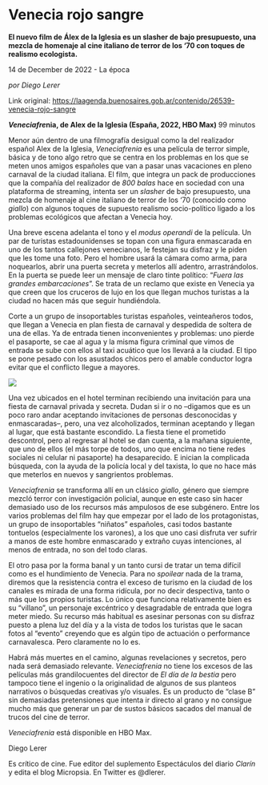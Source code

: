 # Venecia rojo sangre

**El nuevo film de Álex de la Iglesia es un slasher de bajo presupuesto, una mezcla de homenaje al cine italiano de terror de los ‘70 con toques de realismo ecologista.**

14 de December de 2022 - La época

_por Diego Lerer_

Link original: https://laagenda.buenosaires.gob.ar/contenido/26539-venecia-rojo-sangre



*****Veneciafre***nia, de Alex de la Iglesia (España, 2022, HBO Max)** 99 minutos




Menor aún dentro de una filmografía desigual como la del realizador español Alex de la Iglesia, *Veneciafrenia* es una película de terror simple, básica y de tono algo retro que se centra en los problemas en los que se meten unos amigos españoles que van a pasar unas vacaciones en pleno carnaval de la ciudad italiana. El film, que integra un pack de producciones que la compañía del realizador de *800 balas* hace en sociedad con una plataforma de streaming, intenta ser un *slasher* de bajo presupuesto, una mezcla de homenaje al cine italiano de terror de los ‘70 (conocido como *giallo*) con algunos toques de supuesto realismo socio-político ligado a los problemas ecológicos que afectan a Venecia hoy.




Una breve escena adelanta el tono y el *modus operandi* de la película. Un par de turistas estadounidenses se topan con una figura enmascarada en uno de los tantos callejones venecianos, le festejan su disfraz y le piden que les tome una foto. Pero el hombre usará la cámara como arma, para noquearlos, abrir una puerta secreta y meterlos allí adentro, arrastrándolos. En la puerta se puede leer un mensaje de claro tinte político: “*Fuera las grandes embarcaciones*”. Se trata de un reclamo que existe en Venecia ya que creen que los cruceros de lujo en los que llegan muchos turistas a la ciudad no hacen más que seguir hundiéndola.




Corte a un grupo de insoportables turistas españoles, veinteañeros todos, que llegan a Venecia en plan fiesta de carnaval y despedida de soltera de una de ellas. Ya de entrada tienen inconvenientes y problemas: uno pierde el pasaporte, se cae al agua y la misma figura criminal que vimos de entrada se sube con ellos al taxi acuático que los llevará a la ciudad. El tipo se pone pesado con los asustados chicos pero el amable conductor logra evitar que el conflicto llegue a mayores.




![](https://cdn.feater.me/files/images/747014/b1949e24-ba0f-43e9-8ab4-44f85338666b.jpeg)




Una vez ubicados en el hotel terminan recibiendo una invitación para una fiesta de carnaval privada y secreta. Dudan si ir o no –digamos que es un poco raro andar aceptando invitaciones de personas desconocidas y enmascaradas–, pero, una vez alcoholizados, terminan aceptando y llegan al lugar, que está bastante escondido. La fiesta tiene el prometido descontrol, pero al regresar al hotel se dan cuenta, a la mañana siguiente, que uno de ellos (el más torpe de todos, uno que encima no tiene redes sociales ni celular ni pasaporte) ha desaparecido. E inician la complicada búsqueda, con la ayuda de la policía local y del taxista, lo que no hace más que meterlos en nuevos y sangrientos problemas.




*Veneciafrenia* se transforma allí en un clásico *giallo*, género que siempre mezcló terror con investigación policial, aunque en este caso sin hacer demasiado uso de los recursos más ampulosos de ese subgénero. Entre los varios problemas del film hay que empezar por el lado de los protagonistas, un grupo de insoportables “niñatos” españoles, casi todos bastante tontuelos (especialmente los varones), a los que uno casi disfruta ver sufrir a manos de este hombre enmascarado y extraño cuyas intenciones, al menos de entrada, no son del todo claras.




El otro pasa por la forma banal y un tanto cursi de tratar un tema difícil como es el hundimiento de Venecia. Para no *spoilear* nada de la trama, diremos que la resistencia contra el exceso de turismo en la ciudad de los canales es mirada de una forma ridícula, por no decir despectiva, tanto o más que los propios turistas. Lo único que funciona relativamente bien es su “villano”, un personaje excéntrico y desagradable de entrada que logra meter miedo. Su recurso más habitual es asesinar personas con su disfraz puesto a plena luz del día y a la vista de todos los turistas que le sacan fotos al “evento” creyendo que es algún tipo de actuación o performance carnavalesca. Pero claramente no lo es.




Habrá más muertes en el camino, algunas revelaciones y secretos, pero nada será demasiado relevante. *Veneciafrenia* no tiene los excesos de las películas más grandilocuentes del director de *El día de la bestia* pero tampoco tiene el ingenio o la originalidad de algunos de sus planteos narrativos o búsquedas creativas y/o visuales. Es un producto de “clase B” sin demasiadas pretensiones que intenta ir directo al grano y no consigue mucho más que generar un par de sustos básicos sacados del manual de trucos del cine de terror.




*Veneciafrenia* está disponible en HBO Max.




Diego Lerer




Es crítico de cine. Fue editor del suplemento Espectáculos del diario *Clarín* y edita el blog Micropsia. En Twitter es @dlerer.



